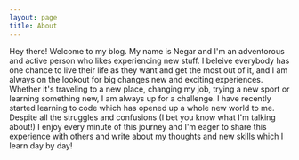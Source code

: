```yaml
---
layout: page
title: About
---
```


Hey there!
Welcome to my blog. My name is Negar and I'm an adventorous and active person who likes experiencing new stuff. I beleive everybody has one chance to live their life as they want and get the most out of it, and I am always on the lookout for big changes new and exciting experiences. Whether it's traveling to a new place, changing my job, trying a new sport or learning something new, I am always up for a challenge.
I have recently started learning to code which has opened up a whole new world to me. Despite all the struggles and confusions (I bet you know what I'm talking about!) I enjoy every minute of this journey and I'm eager to share this experience with others and write about my thoughts and new skills which I learn day by day!
